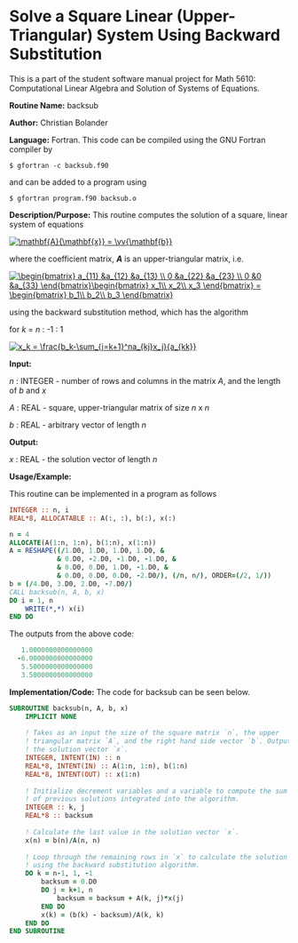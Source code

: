 # Solve a Square Linear (Upper-Triangular) System Using Backward Substitution

This is a part of the student software manual project for Math 5610: Computational Linear Algebra and Solution of Systems of Equations. 

**Routine Name:**           backsub

**Author:** Christian Bolander

**Language:** Fortran. This code can be compiled using the GNU Fortran compiler by

```$ gfortran -c backsub.f90```

and can be added to a program using

```$ gfortran program.f90 backsub.o ``` 

**Description/Purpose:** This routine computes the solution of a square, linear system of equations

<a href="https://www.codecogs.com/eqnedit.php?latex=\mathbf{A}{\mathbf{x}}&space;=&space;\vv{\mathbf{b}}" target="_blank"><img src="https://latex.codecogs.com/gif.latex?\mathbf{A}{\mathbf{x}}&space;=&space;\vv{\mathbf{b}}" title="\mathbf{A}{\mathbf{x}} = \vv{\mathbf{b}}" /></a>

where the coefficient matrix, ***A*** is an upper-triangular matrix, i.e.

<a href="https://www.codecogs.com/eqnedit.php?latex=\begin{bmatrix}&space;a_{11}&space;&a_{12}&space;&a_{13}&space;\\&space;0&space;&a_{22}&space;&a_{23}&space;\\&space;0&space;&0&space;&a_{33}&space;\end{bmatrix}\begin{bmatrix}&space;x_1\\&space;x_2\\&space;x_3&space;\end{bmatrix}&space;=&space;\begin{bmatrix}&space;b_1\\&space;b_2\\&space;b_3&space;\end{bmatrix}" target="_blank"><img src="https://latex.codecogs.com/gif.latex?\begin{bmatrix}&space;a_{11}&space;&a_{12}&space;&a_{13}&space;\\&space;0&space;&a_{22}&space;&a_{23}&space;\\&space;0&space;&0&space;&a_{33}&space;\end{bmatrix}\begin{bmatrix}&space;x_1\\&space;x_2\\&space;x_3&space;\end{bmatrix}&space;=&space;\begin{bmatrix}&space;b_1\\&space;b_2\\&space;b_3&space;\end{bmatrix}" title="\begin{bmatrix} a_{11} &a_{12} &a_{13} \\ 0 &a_{22} &a_{23} \\ 0 &0 &a_{33} \end{bmatrix}\begin{bmatrix} x_1\\ x_2\\ x_3 \end{bmatrix} = \begin{bmatrix} b_1\\ b_2\\ b_3 \end{bmatrix}" /></a>

using the backward substitution method, which has the algorithm

for *k* = *n* : -1 : 1

<a href="https://www.codecogs.com/eqnedit.php?latex=x_k&space;=&space;\frac{b_k-\sum_{j=k&plus;1}^na_{kj}x_j}{a_{kk}}" target="_blank"><img src="https://latex.codecogs.com/gif.latex?x_k&space;=&space;\frac{b_k-\sum_{j=k&plus;1}^na_{kj}x_j}{a_{kk}}" title="x_k = \frac{b_k-\sum_{j=k+1}^na_{kj}x_j}{a_{kk}}" /></a>

**Input:** 

*n* : INTEGER - number of rows and columns in the matrix *A*, and the length of *b* and *x*

*A* : REAL - square, upper-triangular matrix of size *n* x *n*

*b* : REAL - arbitrary vector of length *n*

**Output:** 

*x* : REAL - the solution vector of length *n*

**Usage/Example:**

This routine can be implemented in a program as follows

```fortran
INTEGER :: n, i
REAL*8, ALLOCATABLE :: A(:, :), b(:), x(:)

n = 4
ALLOCATE(A(1:n, 1:n), b(1:n), x(1:n))
A = RESHAPE((/1.D0, 1.D0, 1.D0, 1.D0, &
			& 0.D0, -2.D0, -1.D0, -1.D0, &
			& 0.D0, 0.D0, 1.D0, -1.D0, &
			& 0.D0, 0.D0, 0.D0, -2.D0/), (/n, n/), ORDER=(/2, 1/))
b = (/4.D0, 3.D0, 2.D0, -7.D0/)
CALL backsub(n, A, b, x)
DO i = 1, n
	WRITE(*,*) x(i)
END DO
```

The outputs from the above code:

```fortran
   1.0000000000000000     
  -6.0000000000000000     
   5.5000000000000000     
   3.5000000000000000   
```

**Implementation/Code:** The code for backsub can be seen below.

```fortran
SUBROUTINE backsub(n, A, b, x)
	IMPLICIT NONE
	
	! Takes as an input the size of the square matrix `n`, the upper
	! triangular matrix `A`, and the right hand side vector `b`. Outputs
	! the solution vector `x`.
	INTEGER, INTENT(IN) :: n
	REAL*8, INTENT(IN) :: A(1:n, 1:n), b(1:n)
	REAL*8, INTENT(OUT) :: x(1:n)
	
	! Initialize decrement variables and a variable to compute the sum
	! of previous solutions integrated into the algorithm.
	INTEGER :: k, j
	REAL*8 :: backsum
	
	! Calculate the last value in the solution vector `x`.
	x(n) = b(n)/A(n, n)
	
	! Loop through the remaining rows in `x` to calculate the solution
	! using the backward substitution algorithm.
	DO k = n-1, 1, -1
		backsum = 0.D0
		DO j = k+1, n
			backsum = backsum + A(k, j)*x(j)
		END DO
		x(k) = (b(k) - backsum)/A(k, k)
	END DO
END SUBROUTINE
```



